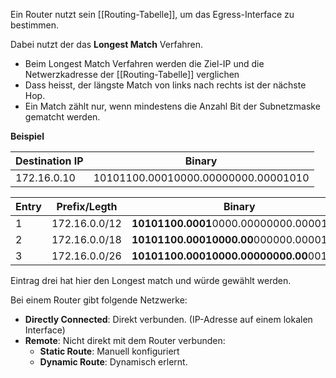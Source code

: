 Ein Router nutzt sein [[Routing-Tabelle]], um das Egress-Interface zu bestimmen. 

Dabei nutzt der das **Longest Match** Verfahren.
- Beim Longest Match Verfahren werden die Ziel-IP und die Netwerzkadresse der [[Routing-Tabelle]] verglichen
- Dass heisst, der längste Match von links nach rechts ist der nächste Hop.
- Ein Match  zählt nur, wenn mindestens die Anzahl Bit der Subnetzmaske gematcht werden.

**Beispiel**

| Destination IP | Binary                              |
| -------------- | ----------------------------------- |
| 172.16.0.10    | 10101100.00010000.00000000.00001010 |

| Entry | Prefix/Legth  | Binary                                  |
| ----- | ------------- | --------------------------------------- |
| 1     | 172.16.0.0/12 | **10101100.0001**0000.00000000.00001010 |
| 2     | 172.16.0.0/18 | **10101100.00010000.00**000000.00001010 |
| 3     | 172.16.0.0/26 | **10101100.00010000.00000000.00**001010 |
Eintrag drei hat hier den Longest match und würde gewählt werden.

Bei einem Router gibt folgende Netzwerke:
- **Directly Connected**: Direkt verbunden. (IP-Adresse auf einem lokalen Interface)
- **Remote**: Nicht direkt mit dem Router verbunden:
	- **Static Route**: Manuell konfiguriert
	- **Dynamic Route**: Dynamisch erlernt.
